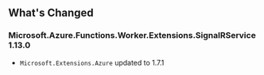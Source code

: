 ## What's Changed

<!-- Please add your release notes in the following format:
- My change description (#PR/#issue)
-->

### Microsoft.Azure.Functions.Worker.Extensions.SignalRService 1.13.0

- `Microsoft.Extensions.Azure` updated to 1.7.1
